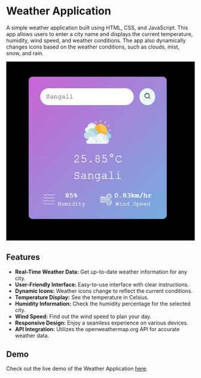 # Weather Application

A simple weather application built using HTML, CSS, and JavaScript. This app allows users to enter a city name and displays the current temperature, humidity, wind speed, and weather conditions. The app also dynamically changes icons based on the weather conditions, such as clouds, mist, snow, and rain.

![Weather App Screenshot](/screenshots/FullPic.JPG)

## Features

- **Real-Time Weather Data:** Get up-to-date weather information for any city.
- **User-Friendly Interface:** Easy-to-use interface with clear instructions.
- **Dynamic Icons:** Weather icons change to reflect the current conditions.
- **Temperature Display:** See the temperature in Celsius.
- **Humidity Information:** Check the humidity percentage for the selected city.
- **Wind Speed:** Find out the wind speed to plan your day.
- **Responsive Design:** Enjoy a seamless experience on various devices.
- **API Integration:** Utilizes the openweathermap.org API for accurate weather data.

## Demo

Check out the live demo of the Weather Application [here](https://musical-cuchufli-52032c.netlify.app/).

